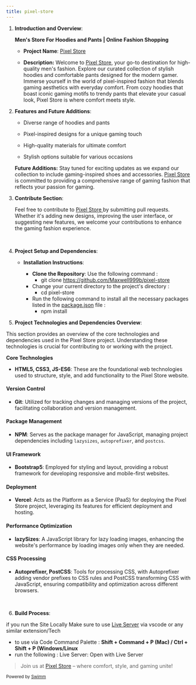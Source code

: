 ```yaml
---
title: pixel-store
---
```

1. **Introduction and Overview**:

   **Men's Store For Hoodies and Pants | Online Fashion Shopping**

   - **Project Name**: [Pixel Store](https://pixel-store-seven.vercel.app/)

   - **Description:** Welcome to [Pixel Store](https://pixel-store-seven.vercel.app/), your go-to destination for high-quality men's fashion. Explore our curated collection of stylish hoodies and comfortable pants designed for the modern gamer. Immerse yourself in the world of pixel-inspired fashion that blends gaming aesthetics with everyday comfort. From cozy hoodies that boast iconic gaming motifs to trendy pants that elevate your casual look, Pixel Store is where comfort meets style.

2. **Features and Future Additions**:

   - Diverse range of hoodies and pants

   - Pixel-inspired designs for a unique gaming touch

   - High-quality materials for ultimate comfort

   - Stylish options suitable for various occasions

   **Future Additions:** Stay tuned for exciting updates as we expand our collection to include gaming-inspired shoes and accessories. [Pixel Store ](https://pixel-store-seven.vercel.app/)is committed to providing a comprehensive range of gaming fashion that reflects your passion for gaming.

3. **Contribute Section**:

   Feel free to contribute to [Pixel Store ](https://pixel-store-seven.vercel.app/)by submitting pull requests. Whether it's adding new designs, improving the user interface, or suggesting new features, we welcome your contributions to enhance the gaming fashion experience.

   &nbsp;

4. **Project Setup and Dependencies**:

   - **Installation Instructions**:&nbsp;

     - **Clone the Repository**: Use the following command :&nbsp;
       - git clone <https://github.com/Maxwell999b/pixel-store>
     - Change your current directory to the project's directory :
       - cd pixel-store
     - Run the following command to install all the necessary packages listed in the <SwmPath>[package.json](/package.json)</SwmPath> file :
       - npm install

5. **Project Technologies and Dependencies Overview**:&nbsp;

This section provides an overview of the core technologies and dependencies used in the Pixel Store project. Understanding these technologies is crucial for contributing to or working with the project.

**Core Technologies**

- **HTML5, CSS3, JS-ES6**: These are the foundational web technologies used to structure, style, and add functionality to the Pixel Store website.

#### **Version Control**

- **Git**: Utilized for tracking changes and managing versions of the project, facilitating collaboration and version management.

#### **Package Management**

- **NPM**: Serves as the package manager for JavaScript, managing project dependencies including `lazysizes`, `autoprefixer`, and `postcss`.

#### **UI Framework**

- **Bootstrap5**: Employed for styling and layout, providing a robust framework for developing responsive and mobile-first websites.

#### **Deployment**

- **Vercel**: Acts as the Platform as a Service (PaaS) for deploying the Pixel Store project, leveraging its features for efficient deployment and hosting.

#### **Performance Optimization**

- **lazySizes**: A JavaScript library for lazy loading images, enhancing the website's performance by loading images only when they are needed.

#### **CSS Processing**

- **Autoprefixer, PostCSS**: Tools for processing CSS, with Autoprefixer adding vendor prefixes to CSS rules and PostCSS transforming CSS with JavaScript, ensuring compatibility and optimization across different browsers.

&nbsp;

6. **Build Process**:&nbsp;

if you run the Site Locally Make sure to use [Live Server](https://marketplace.visualstudio.com/items?itemName=ritwickdey.LiveServer) via vscode or any similar extension/Tech

- to use via Code Command Palette : **Shift + Command + P (Mac) / Ctrl + Shift + P (Windows/Linux**
- run the following : Live Server: Open with Live Server

> Join us at [Pixel Store](https://pixel-store-seven.vercel.app/) – where comfort, style, and gaming unite!

<SwmMeta version="3.0.0" repo-id="Z2l0aHViJTNBJTNBcGl4ZWwtc3RvcmUlM0ElM0FNYXh3ZWxsOTk5Yg==" repo-name="pixel-store"><sup>Powered by [Swimm](https://app.swimm.io/)</sup></SwmMeta>
